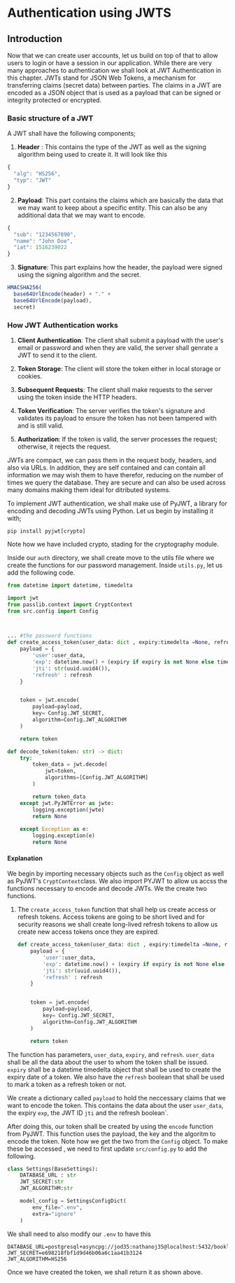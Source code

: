 # Authentication using JWTS

## Introduction
Now that we can create user accounts, let us build on top of that to allow users to login or have a session in our application. While there are very many approaches to authentication we shall look at JWT Authentication in this chapter. JWTs stand for JSON Web Tokens, a mechanism for transferring claims (secret data) between parties. The claims in a JWT are encoded as a JSON object that is used as a payload that can be signed or integrity protected or encrypted.

### Basic structure of a JWT
A JWT shall have the following components;
1. **Header** : This contains the type of the JWT as well as the signing algorithm being used to create it. It will look like this
```js
{
  "alg": "HS256",
  "typ": "JWT"
}
```

2. **Payload**: This part contains the claims which are basically the data that we may want to keep about a specific entity. This can also be any additional data that we may want to encode.
```js
{
  "sub": "1234567890",
  "name": "John Doe",
  "iat": 1516239022
}
```

3. **Signature**: This part explains how the header, the payload were signed using the signing algorithm and the secret.
```js
HMACSHA256(
  base64UrlEncode(header) + "." +
  base64UrlEncode(payload),
  secret)
```

### How JWT Authentication works
1. **Client Authentication**: The client shall submit a payload with the user's email or password and when they are valid, the server shall genrate a JWT to send it to the client.

2. **Token Storage**: The client will store the token either in local storage or cookies.

3. **Subsequent Requests**: The client shall make requests to the server using the token inside the HTTP headers. 

4. **Token Verification**: The server verifies the token's signature and validates its payload to ensure the token has not been tampered with and is still valid.

5. **Authorization**: If the token is valid, the server processes the request; otherwise, it rejects the request.

JWTs are compact, we can pass them in the request body, headers, and also via URLs. In addition, they are self contained and can contain all information we may wish them to have therefor, reducing on the number of times we query the database. They are secure and can also be used across many domains making them ideal for ditributed systems.

To implement JWT authentication, we shall make use of PyJWT, a library for encoding and decoding JWTs using Python. Let us begin by installing it with;

```console title="Installing PyJWT"
pip install pyjwt[crypto]
```
Note how we have included crypto, stading for the cryptography module.


Inside our `auth` directory, we shall create  move to the utils file where we create the functions for our password management. Inside `utils.py`, let us add the following code.
```py title="src/auth/utils.py"
from datetime import datetime, timedelta

import jwt
from passlib.context import CryptContext
from src.config import Config



... #the password functions
def create_access_token(user_data: dict , expiry:timedelta =None, refresh: bool= False) -> str:
    payload = {
        'user':user_data,
        'exp': datetime.now() + (expiry if expiry is not None else timedelta(minutes=60)),
        'jti': str(uuid.uuid4()),
        'refresh' : refresh
    }    


    token = jwt.encode(
        payload=payload,
        key= Config.JWT_SECRET,
        algorithm=Config.JWT_ALGORITHM
    )

    return token

def decode_token(token: str) -> dict:
    try:
        token_data = jwt.decode(
            jwt=token,
            algorithms=[Config.JWT_ALGORITHM]
        )

        return token_data
    except jwt.PyJWTError as jwte:
        logging.exception(jwte)
        return None
    
    except Exception as e:
        logging.exception(e)
        return None
```


#### Explanation
We begin by importing necessary objects such as the `Config` object as well as PyJWT's `CryptContext`class. We also import PYJWT to allow us accss the functions necessary to encode and decode JWTs. We the create two functions.

1. The `create_access_token` function that shall help us create access or refresh tokens. Access tokens are going to be short lived and for security reasons we shall create long-lived refresh tokens to allow us create new access tokens once they are expired.

    ```py title="Encoding JWTS"
    def create_access_token(user_data: dict , expiry:timedelta =None, refresh: bool= False) -> str:
        payload = {
            'user':user_data,
            'exp': datetime.now() + (expiry if expiry is not None else timedelta(minutes=60)),
            'jti': str(uuid.uuid4()),
            'refresh' : refresh
        }    


        token = jwt.encode(
            payload=payload,
            key= Config.JWT_SECRET,
            algorithm=Config.JWT_ALGORITHM
        )

        return token
    ```

The function has parameters, `user_data`, `expiry`, and `refresh`. `user_data` shall be all the data about the user to whom the token shall be issued. `expiry` shall be a datetime timedelta object that shall be used to create the expiry date of a token. We also have the `refresh` boolean that shall be used to mark a token as a refresh token or not.

We create a dictionary called `payload` to hold the neccessary claims that we want to encode the token. This contains the data about the user `user_data`, the expiry `exp`, the JWT ID `jti` and the refresh boolean`.

After doing this, our token shall be created by using the `encode` function from PyJWT. This function uses the payload, the key and the algoritm to encode the token. Note how we get the two from the `Config` object. To make these be accessed , we need to first update `src/config.py` to add the following.

```py title="Update the Config to add JWT secret and algorithm"
class Settings(BaseSettings):
    DATABASE_URL : str
    JWT_SECRET:str
    JWT_ALGORITHM:str

    model_config = SettingsConfigDict(
        env_file=".env",
        extra="ignore"
    )
```

We shall need to also modify our `.env` to have this

```console title="Adding JWT secret and algorithm to .env"
DATABASE_URL=postgresql+asyncpg://jod35:nathanoj35@localhost:5432/bookly_db
JWT_SECRET=e698218fbf1d9d46b06a6c1aa41b3124
JWT_ALGORITHM=HS256
```

Once we have created the token, we shall return it as shown above.